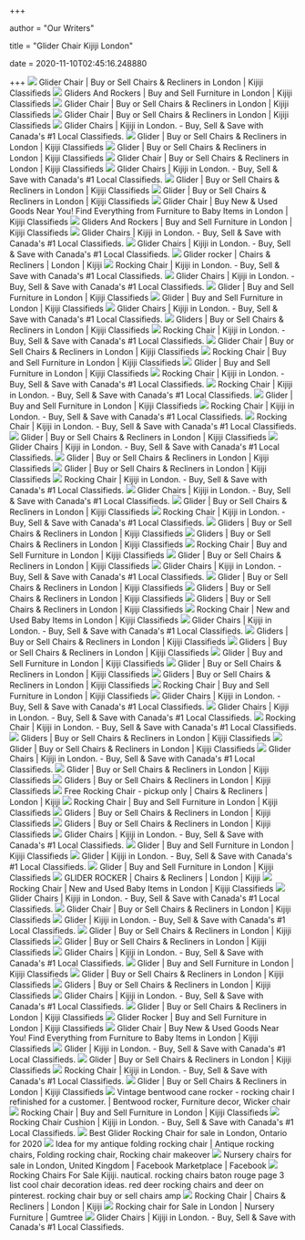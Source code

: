 +++
        
author = "Our Writers"
        
title = "Glider Chair Kijiji London"
        
date = 2020-11-10T02:45:16.248880
        
+++
[ ![](https://i.ebayimg.com/images/g/uAUAAOSwpfxfmekK/s-l200.jpg)](https://i.ebayimg.com/images/g/uAUAAOSwpfxfmekK/s-l200.jpg) Glider Chair | Buy or Sell Chairs & Recliners in London | Kijiji Classifieds
[ ![](https://i.ebayimg.com/00/s/MTYwMFgxMjAw/z/p8gAAOSwr0ReGQia/$_35.JPG)](https://i.ebayimg.com/00/s/MTYwMFgxMjAw/z/p8gAAOSwr0ReGQia/$_35.JPG) Gliders And Rockers | Buy and Sell Furniture in London | Kijiji Classifieds
[ ![](https://i.ebayimg.com/images/g/DmoAAOSwsI1fmD3O/s-l200.jpg)](https://i.ebayimg.com/images/g/DmoAAOSwsI1fmD3O/s-l200.jpg) Glider Chair | Buy or Sell Chairs & Recliners in London | Kijiji Classifieds
[ ![](https://i.ebayimg.com/images/g/43MAAOSwvclfU7v2/s-l200.jpg)](https://i.ebayimg.com/images/g/43MAAOSwvclfU7v2/s-l200.jpg) Glider Chair | Buy or Sell Chairs & Recliners in London | Kijiji Classifieds
[ ![](https://i.ebayimg.com/images/g/owMAAOSwhvNfPeap/s-l200.jpg)](https://i.ebayimg.com/images/g/owMAAOSwhvNfPeap/s-l200.jpg) Glider Chairs | Kijiji in London. - Buy, Sell & Save with Canada's #1 Local  Classifieds.
[ ![](https://i.ebayimg.com/images/g/hOoAAOSwVLNfAOXw/s-l200.jpg)](https://i.ebayimg.com/images/g/hOoAAOSwVLNfAOXw/s-l200.jpg) Glider | Buy or Sell Chairs & Recliners in London | Kijiji Classifieds
[ ![](https://i.ebayimg.com/images/g/nf0AAOSwbddfASc2/s-l200.jpg)](https://i.ebayimg.com/images/g/nf0AAOSwbddfASc2/s-l200.jpg) Glider | Buy or Sell Chairs & Recliners in London | Kijiji Classifieds
[ ![](https://i.ebayimg.com/images/g/4p0AAOSwxe9flshv/s-l200.jpg)](https://i.ebayimg.com/images/g/4p0AAOSwxe9flshv/s-l200.jpg) Glider Chair | Buy or Sell Chairs & Recliners in London | Kijiji Classifieds
[ ![](https://i.ebayimg.com/images/g/DoMAAOSwg-NfOFw0/s-l200.jpg)](https://i.ebayimg.com/images/g/DoMAAOSwg-NfOFw0/s-l200.jpg) Glider Chairs | Kijiji in London. - Buy, Sell & Save with Canada's #1 Local  Classifieds.
[ ![](https://i.ebayimg.com/images/g/f28AAOSwHmJfA1X8/s-l200.jpg)](https://i.ebayimg.com/images/g/f28AAOSwHmJfA1X8/s-l200.jpg) Glider | Buy or Sell Chairs & Recliners in London | Kijiji Classifieds
[ ![](https://i.ebayimg.com/images/g/SwoAAOSwZ39fAg7i/s-l200.jpg)](https://i.ebayimg.com/images/g/SwoAAOSwZ39fAg7i/s-l200.jpg) Glider | Buy or Sell Chairs & Recliners in London | Kijiji Classifieds
[ ![](https://i.ebayimg.com/images/g/owsAAOSwUaFfdkZq/s-l200.jpg)](https://i.ebayimg.com/images/g/owsAAOSwUaFfdkZq/s-l200.jpg) Glider Chair | Buy New & Used Goods Near You! Find Everything from Furniture  to Baby Items in London | Kijiji Classifieds
[ ![](https://i.ebayimg.com/00/s/ODAwWDYwMA==/z/PBoAAOSwn~JeFRsJ/$_35.JPG)](https://i.ebayimg.com/00/s/ODAwWDYwMA==/z/PBoAAOSwn~JeFRsJ/$_35.JPG) Gliders And Rockers | Buy and Sell Furniture in London | Kijiji Classifieds
[ ![](https://i.ebayimg.com/images/g/KGIAAOSwoWFfO97c/s-l200.jpg)](https://i.ebayimg.com/images/g/KGIAAOSwoWFfO97c/s-l200.jpg) Glider Chairs | Kijiji in London. - Buy, Sell & Save with Canada's #1 Local  Classifieds.
[ ![](https://i.ebayimg.com/images/g/B-cAAOSwpuFfPlyw/s-l200.jpg)](https://i.ebayimg.com/images/g/B-cAAOSwpuFfPlyw/s-l200.jpg) Glider Chairs | Kijiji in London. - Buy, Sell & Save with Canada's #1 Local  Classifieds.
[ ![](https://i.ebayimg.com/00/s/ODAwWDYwMA==/z/0XMAAOSwVi9fnc7T/$_27.JPG)](https://i.ebayimg.com/00/s/ODAwWDYwMA==/z/0XMAAOSwVi9fnc7T/$_27.JPG) Glider rocker | Chairs & Recliners | London | Kijiji
[ ![](https://i.ebayimg.com/images/g/HCIAAOSwVClfXnYs/s-l200.jpg)](https://i.ebayimg.com/images/g/HCIAAOSwVClfXnYs/s-l200.jpg) Rocking Chair | Kijiji in London. - Buy, Sell & Save with Canada's #1 Local  Classifieds.
[ ![](https://i.ebayimg.com/images/g/Be4AAOSwe65fP62i/s-l200.jpg)](https://i.ebayimg.com/images/g/Be4AAOSwe65fP62i/s-l200.jpg) Glider Chairs | Kijiji in London. - Buy, Sell & Save with Canada's #1 Local  Classifieds.
[ ![](https://i.ebayimg.com/images/g/pVEAAOSwBqpfgyXF/s-l200.jpg)](https://i.ebayimg.com/images/g/pVEAAOSwBqpfgyXF/s-l200.jpg) Glider | Buy and Sell Furniture in London | Kijiji Classifieds
[ ![](https://i.ebayimg.com/images/g/PLMAAOSwlJhfiX9n/s-l200.jpg)](https://i.ebayimg.com/images/g/PLMAAOSwlJhfiX9n/s-l200.jpg) Glider | Buy and Sell Furniture in London | Kijiji Classifieds
[ ![](https://i.ebayimg.com/images/g/zrcAAOSw47FfM~w3/s-l200.jpg)](https://i.ebayimg.com/images/g/zrcAAOSw47FfM~w3/s-l200.jpg) Glider Chairs | Kijiji in London. - Buy, Sell & Save with Canada's #1 Local  Classifieds.
[ ![](https://i.ebayimg.com/00/s/MTYwMFgxMjg1/z/MWQAAOSwhIZbHsZv/$_35.JPG)](https://i.ebayimg.com/00/s/MTYwMFgxMjg1/z/MWQAAOSwhIZbHsZv/$_35.JPG) Gliders | Buy or Sell Chairs & Recliners in London | Kijiji Classifieds
[ ![](https://i.ebayimg.com/images/g/EgIAAOSwWbxe2kZj/s-l200.jpg)](https://i.ebayimg.com/images/g/EgIAAOSwWbxe2kZj/s-l200.jpg) Rocking Chair | Kijiji in London. - Buy, Sell & Save with Canada's #1 Local  Classifieds.
[ ![](https://i.ebayimg.com/images/g/d40AAOSwiEFflHzJ/s-l200.jpg)](https://i.ebayimg.com/images/g/d40AAOSwiEFflHzJ/s-l200.jpg) Glider Chair | Buy or Sell Chairs & Recliners in London | Kijiji Classifieds
[ ![](https://i.ebayimg.com/images/g/iokAAOSw31xfmKyL/s-l200.jpg)](https://i.ebayimg.com/images/g/iokAAOSw31xfmKyL/s-l200.jpg) Rocking Chair | Buy and Sell Furniture in London | Kijiji Classifieds
[ ![](https://i.ebayimg.com/images/g/iIYAAOSwS6FfkwBt/s-l200.jpg)](https://i.ebayimg.com/images/g/iIYAAOSwS6FfkwBt/s-l200.jpg) Glider | Buy and Sell Furniture in London | Kijiji Classifieds
[ ![](https://i.ebayimg.com/images/g/aLYAAOSwoBtfU~hT/s-l200.jpg)](https://i.ebayimg.com/images/g/aLYAAOSwoBtfU~hT/s-l200.jpg) Rocking Chair | Kijiji in London. - Buy, Sell & Save with Canada's #1 Local  Classifieds.
[ ![](https://i.ebayimg.com/images/g/bCIAAOSwiItfpDqg/s-l200.jpg)](https://i.ebayimg.com/images/g/bCIAAOSwiItfpDqg/s-l200.jpg) Rocking Chair | Kijiji in London. - Buy, Sell & Save with Canada's #1 Local  Classifieds.
[ ![](https://i.ebayimg.com/images/g/yVkAAOSwqvRffJYt/s-l200.jpg)](https://i.ebayimg.com/images/g/yVkAAOSwqvRffJYt/s-l200.jpg) Glider | Buy and Sell Furniture in London | Kijiji Classifieds
[ ![](https://i.ebayimg.com/images/g/pLkAAOSwssdefT4s/s-l200.jpg)](https://i.ebayimg.com/images/g/pLkAAOSwssdefT4s/s-l200.jpg) Rocking Chair | Kijiji in London. - Buy, Sell & Save with Canada's #1 Local  Classifieds.
[ ![](https://i.ebayimg.com/images/g/A6EAAOSwFFBd6Wwu/s-l200.jpg)](https://i.ebayimg.com/images/g/A6EAAOSwFFBd6Wwu/s-l200.jpg) Rocking Chair | Kijiji in London. - Buy, Sell & Save with Canada's #1 Local  Classifieds.
[ ![](https://i.ebayimg.com/images/g/1QsAAOSwrx5fAwdV/s-l200.jpg)](https://i.ebayimg.com/images/g/1QsAAOSwrx5fAwdV/s-l200.jpg) Glider | Buy or Sell Chairs & Recliners in London | Kijiji Classifieds
[ ![](https://i.ebayimg.com/00/s/NDAwWDQwMA==/z/HzMAAOSwTntfP7ce/$_2.JPG)](https://i.ebayimg.com/00/s/NDAwWDQwMA==/z/HzMAAOSwTntfP7ce/$_2.JPG) Glider Chairs | Kijiji in London. - Buy, Sell & Save with Canada's #1 Local  Classifieds.
[ ![](https://i.ebayimg.com/images/g/qnIAAOSwsbtfAwdV/s-l200.jpg)](https://i.ebayimg.com/images/g/qnIAAOSwsbtfAwdV/s-l200.jpg) Glider | Buy or Sell Chairs & Recliners in London | Kijiji Classifieds
[ ![](https://i.ebayimg.com/images/g/JicAAOSwbi1fAwdV/s-l200.jpg)](https://i.ebayimg.com/images/g/JicAAOSwbi1fAwdV/s-l200.jpg) Glider | Buy or Sell Chairs & Recliners in London | Kijiji Classifieds
[ ![](https://i.ebayimg.com/images/g/36IAAOSwuklfoyZ7/s-l200.jpg)](https://i.ebayimg.com/images/g/36IAAOSwuklfoyZ7/s-l200.jpg) Rocking Chair | Kijiji in London. - Buy, Sell & Save with Canada's #1 Local  Classifieds.
[ ![](https://i.ebayimg.com/00/s/NDAwWDQwMA==/z/FC8AAOSwCr5fP~eq/$_2.JPG)](https://i.ebayimg.com/00/s/NDAwWDQwMA==/z/FC8AAOSwCr5fP~eq/$_2.JPG) Glider Chairs | Kijiji in London. - Buy, Sell & Save with Canada's #1 Local  Classifieds.
[ ![](https://i.ebayimg.com/images/g/3CkAAOSw3wZey~F6/s-l200.jpg)](https://i.ebayimg.com/images/g/3CkAAOSw3wZey~F6/s-l200.jpg) Glider | Buy or Sell Chairs & Recliners in London | Kijiji Classifieds
[ ![](https://i.ebayimg.com/images/g/CRIAAOSw7kVbAL6w/s-l200.jpg)](https://i.ebayimg.com/images/g/CRIAAOSw7kVbAL6w/s-l200.jpg) Rocking Chair | Kijiji in London. - Buy, Sell & Save with Canada's #1 Local  Classifieds.
[ ![](https://i.ebayimg.com/00/s/MTYwMFgxMjAw/z/E9UAAOSwR4hbgsmg/$_35.JPG)](https://i.ebayimg.com/00/s/MTYwMFgxMjAw/z/E9UAAOSwR4hbgsmg/$_35.JPG) Gliders | Buy or Sell Chairs & Recliners in London | Kijiji Classifieds
[ ![](https://i.ebayimg.com/00/s/ODAwWDYwMA==/z/n68AAOSwiE1b14xG/$_35.JPG)](https://i.ebayimg.com/00/s/ODAwWDYwMA==/z/n68AAOSwiE1b14xG/$_35.JPG) Gliders | Buy or Sell Chairs & Recliners in London | Kijiji Classifieds
[ ![](https://i.ebayimg.com/images/g/mDQAAOSwbopfTroL/s-l200.jpg)](https://i.ebayimg.com/images/g/mDQAAOSwbopfTroL/s-l200.jpg) Rocking Chair | Buy and Sell Furniture in London | Kijiji Classifieds
[ ![](https://i.ebayimg.com/images/g/j3gAAOSwwshfAwdd/s-l200.jpg)](https://i.ebayimg.com/images/g/j3gAAOSwwshfAwdd/s-l200.jpg) Glider | Buy or Sell Chairs & Recliners in London | Kijiji Classifieds
[ ![](https://i.ebayimg.com/images/g/MEsAAOSwOxBfP61A/s-l200.jpg)](https://i.ebayimg.com/images/g/MEsAAOSwOxBfP61A/s-l200.jpg) Glider Chairs | Kijiji in London. - Buy, Sell & Save with Canada's #1 Local  Classifieds.
[ ![](https://i.ebayimg.com/images/g/LygAAOSwHmJfAwdp/s-l200.jpg)](https://i.ebayimg.com/images/g/LygAAOSwHmJfAwdp/s-l200.jpg) Glider | Buy or Sell Chairs & Recliners in London | Kijiji Classifieds
[ ![](https://i.ebayimg.com/00/s/MTYwMFgxMjAx/z/tNAAAOSwuZpbxeiO/$_35.JPG)](https://i.ebayimg.com/00/s/MTYwMFgxMjAx/z/tNAAAOSwuZpbxeiO/$_35.JPG) Gliders | Buy or Sell Chairs & Recliners in London | Kijiji Classifieds
[ ![](https://i.ebayimg.com/00/s/MTYwMFgxMjAw/z/l4oAAOSwXOhbzdCx/$_35.JPG)](https://i.ebayimg.com/00/s/MTYwMFgxMjAw/z/l4oAAOSwXOhbzdCx/$_35.JPG) Gliders | Buy or Sell Chairs & Recliners in London | Kijiji Classifieds
[ ![](https://i.ebayimg.com/images/g/ToYAAOSw~FxfRAEe/s-l200.jpg)](https://i.ebayimg.com/images/g/ToYAAOSw~FxfRAEe/s-l200.jpg) Rocking Chair | New and Used Baby Items in London | Kijiji Classifieds
[ ![](https://i.ebayimg.com/images/g/CvMAAOSwZtZfP67Z/s-l200.jpg)](https://i.ebayimg.com/images/g/CvMAAOSwZtZfP67Z/s-l200.jpg) Glider Chairs | Kijiji in London. - Buy, Sell & Save with Canada's #1 Local  Classifieds.
[ ![](https://i.ebayimg.com/00/s/MjQwWDE1MA==/z/DaYAAOSwWEZb2EtA/$_35.JPG)](https://i.ebayimg.com/00/s/MjQwWDE1MA==/z/DaYAAOSwWEZb2EtA/$_35.JPG) Gliders | Buy or Sell Chairs & Recliners in London | Kijiji Classifieds
[ ![](https://i.ebayimg.com/00/s/MTYwMFgxMjAx/z/B3kAAOSwaOtb1HMy/$_35.JPG)](https://i.ebayimg.com/00/s/MTYwMFgxMjAx/z/B3kAAOSwaOtb1HMy/$_35.JPG) Gliders | Buy or Sell Chairs & Recliners in London | Kijiji Classifieds
[ ![](https://i.ebayimg.com/images/g/UD8AAOSwmRlffL1x/s-l200.jpg)](https://i.ebayimg.com/images/g/UD8AAOSwmRlffL1x/s-l200.jpg) Glider | Buy and Sell Furniture in London | Kijiji Classifieds
[ ![](https://i.ebayimg.com/images/g/SXwAAOSw9tVfAweS/s-l200.jpg)](https://i.ebayimg.com/images/g/SXwAAOSw9tVfAweS/s-l200.jpg) Glider | Buy or Sell Chairs & Recliners in London | Kijiji Classifieds
[ ![](https://i.ebayimg.com/00/s/ODAwWDYwMA==/z/d3MAAOSwfbhb0OqB/$_35.JPG)](https://i.ebayimg.com/00/s/ODAwWDYwMA==/z/d3MAAOSwfbhb0OqB/$_35.JPG) Gliders | Buy or Sell Chairs & Recliners in London | Kijiji Classifieds
[ ![](https://i.ebayimg.com/images/g/xpsAAOSw0axfpoF-/s-l200.jpg)](https://i.ebayimg.com/images/g/xpsAAOSw0axfpoF-/s-l200.jpg) Rocking Chair | Buy and Sell Furniture in London | Kijiji Classifieds
[ ![](https://i.ebayimg.com/images/g/2FkAAOSwFNhfP64r/s-l200.jpg)](https://i.ebayimg.com/images/g/2FkAAOSwFNhfP64r/s-l200.jpg) Glider Chairs | Kijiji in London. - Buy, Sell & Save with Canada's #1 Local  Classifieds.
[ ![](https://i.ebayimg.com/images/g/TaoAAOSw7vRfPlqj/s-l200.jpg)](https://i.ebayimg.com/images/g/TaoAAOSw7vRfPlqj/s-l200.jpg) Glider Chairs | Kijiji in London. - Buy, Sell & Save with Canada's #1 Local  Classifieds.
[ ![](https://i.ebayimg.com/images/g/0O0AAOSw4etfXM3u/s-l200.jpg)](https://i.ebayimg.com/images/g/0O0AAOSw4etfXM3u/s-l200.jpg) Rocking Chair | Kijiji in London. - Buy, Sell & Save with Canada's #1 Local  Classifieds.
[ ![](https://i.ebayimg.com/00/s/ODAwWDYwMA==/z/kccAAOSwgTRbyycJ/$_35.JPG)](https://i.ebayimg.com/00/s/ODAwWDYwMA==/z/kccAAOSwgTRbyycJ/$_35.JPG) Gliders | Buy or Sell Chairs & Recliners in London | Kijiji Classifieds
[ ![](https://i.ebayimg.com/images/g/iIEAAOSwj~5fAwdU/s-l200.jpg)](https://i.ebayimg.com/images/g/iIEAAOSwj~5fAwdU/s-l200.jpg) Glider | Buy or Sell Chairs & Recliners in London | Kijiji Classifieds
[ ![](https://i.ebayimg.com/images/g/g40AAOSwKX9fO3AO/s-l200.jpg)](https://i.ebayimg.com/images/g/g40AAOSwKX9fO3AO/s-l200.jpg) Glider Chairs | Kijiji in London. - Buy, Sell & Save with Canada's #1 Local  Classifieds.
[ ![](https://i.ebayimg.com/images/g/IXEAAOSwLmtfAwde/s-l200.jpg)](https://i.ebayimg.com/images/g/IXEAAOSwLmtfAwde/s-l200.jpg) Glider | Buy or Sell Chairs & Recliners in London | Kijiji Classifieds
[ ![](https://i.ebayimg.com/00/s/ODAwWDYwMA==/z/fWgAAOSwarlb150u/$_35.JPG)](https://i.ebayimg.com/00/s/ODAwWDYwMA==/z/fWgAAOSwarlb150u/$_35.JPG) Gliders | Buy or Sell Chairs & Recliners in London | Kijiji Classifieds
[ ![](https://i.ebayimg.com/00/s/MTYwMFgxMjAw/z/ubEAAOSws0ZfqAny/$_20.JPG)](https://i.ebayimg.com/00/s/MTYwMFgxMjAw/z/ubEAAOSws0ZfqAny/$_20.JPG) Free Rocking Chair - pickup only | Chairs & Recliners | London | Kijiji
[ ![](https://i.ebayimg.com/images/g/85IAAOSwLYdfnZmf/s-l200.jpg)](https://i.ebayimg.com/images/g/85IAAOSwLYdfnZmf/s-l200.jpg) Rocking Chair | Buy and Sell Furniture in London | Kijiji Classifieds
[ ![](https://i.ebayimg.com/00/s/MzU1WDM0OA==/z/Oq0AAOSw7W1bu3IW/$_35.JPG)](https://i.ebayimg.com/00/s/MzU1WDM0OA==/z/Oq0AAOSw7W1bu3IW/$_35.JPG) Gliders | Buy or Sell Chairs & Recliners in London | Kijiji Classifieds
[ ![](https://i.ebayimg.com/00/s/ODAwWDYwMA==/z/z-8AAOSwMVJb1dXy/$_35.JPG)](https://i.ebayimg.com/00/s/ODAwWDYwMA==/z/z-8AAOSwMVJb1dXy/$_35.JPG) Gliders | Buy or Sell Chairs & Recliners in London | Kijiji Classifieds
[ ![](https://i.ebayimg.com/images/g/~WMAAOSwPXVfPl0X/s-l200.jpg)](https://i.ebayimg.com/images/g/~WMAAOSwPXVfPl0X/s-l200.jpg) Glider Chairs | Kijiji in London. - Buy, Sell & Save with Canada's #1 Local  Classifieds.
[ ![](https://i.ebayimg.com/images/g/-gwAAOSwhZFflEWr/s-l200.jpg)](https://i.ebayimg.com/images/g/-gwAAOSwhZFflEWr/s-l200.jpg) Glider | Buy and Sell Furniture in London | Kijiji Classifieds
[ ![](https://i.ebayimg.com/images/g/q78AAOSw-u9ffHSX/s-l200.jpg)](https://i.ebayimg.com/images/g/q78AAOSw-u9ffHSX/s-l200.jpg) Glider | Kijiji in London. - Buy, Sell & Save with Canada's #1 Local  Classifieds.
[ ![](https://i.ebayimg.com/images/g/nAkAAOSwckFflLV-/s-l200.jpg)](https://i.ebayimg.com/images/g/nAkAAOSwckFflLV-/s-l200.jpg) Glider | Buy and Sell Furniture in London | Kijiji Classifieds
[ ![](https://i.ebayimg.com/00/s/MTYwMFgxMjAw/z/5mwAAOSw8DNflr7V/$_27.JPG)](https://i.ebayimg.com/00/s/MTYwMFgxMjAw/z/5mwAAOSw8DNflr7V/$_27.JPG) GLIDER ROCKER | Chairs & Recliners | London | Kijiji
[ ![](https://i.ebayimg.com/images/g/U44AAOSwGOZfmHtO/s-l200.jpg)](https://i.ebayimg.com/images/g/U44AAOSwGOZfmHtO/s-l200.jpg) Rocking Chair | New and Used Baby Items in London | Kijiji Classifieds
[ ![](https://i.ebayimg.com/00/s/NDAwWDQwMA==/z/imoAAOSwfBpfPoA6/$_2.JPG)](https://i.ebayimg.com/00/s/NDAwWDQwMA==/z/imoAAOSwfBpfPoA6/$_2.JPG) Glider Chairs | Kijiji in London. - Buy, Sell & Save with Canada's #1 Local  Classifieds.
[ ![](https://i.ebayimg.com/00/s/NDAwWDQwMA==/z/jYEAAOSwBthfowxW/$_2.JPG)](https://i.ebayimg.com/00/s/NDAwWDQwMA==/z/jYEAAOSwBthfowxW/$_2.JPG) Glider Chair | Buy or Sell Chairs & Recliners in London | Kijiji Classifieds
[ ![](https://i.ebayimg.com/images/g/6fwAAOSwoAlfd43V/s-l200.jpg)](https://i.ebayimg.com/images/g/6fwAAOSwoAlfd43V/s-l200.jpg) Glider | Kijiji in London. - Buy, Sell & Save with Canada's #1 Local  Classifieds.
[ ![](https://i.ebayimg.com/00/s/NDAwWDQwMA==/z/aeYAAOSw9jtfAKPe/$_2.JPG)](https://i.ebayimg.com/00/s/NDAwWDQwMA==/z/aeYAAOSw9jtfAKPe/$_2.JPG) Glider | Buy or Sell Chairs & Recliners in London | Kijiji Classifieds
[ ![](https://i.ebayimg.com/images/g/Y9gAAOSwAe5fAwb5/s-l200.jpg)](https://i.ebayimg.com/images/g/Y9gAAOSwAe5fAwb5/s-l200.jpg) Glider | Buy or Sell Chairs & Recliners in London | Kijiji Classifieds
[ ![](https://i.ebayimg.com/images/g/a9wAAOSwKQNfP6rp/s-l200.jpg)](https://i.ebayimg.com/images/g/a9wAAOSwKQNfP6rp/s-l200.jpg) Glider Chairs | Kijiji in London. - Buy, Sell & Save with Canada's #1 Local  Classifieds.
[ ![](https://i.ebayimg.com/images/g/Db0AAOSwex9fjwba/s-l200.jpg)](https://i.ebayimg.com/images/g/Db0AAOSwex9fjwba/s-l200.jpg) Glider | Buy and Sell Furniture in London | Kijiji Classifieds
[ ![](https://i.ebayimg.com/images/g/XNkAAOSwic5fAwdO/s-l200.jpg)](https://i.ebayimg.com/images/g/XNkAAOSwic5fAwdO/s-l200.jpg) Glider | Buy or Sell Chairs & Recliners in London | Kijiji Classifieds
[ ![](https://i.ebayimg.com/00/s/MTMzNFg3NTA=/z/R80AAOSw1w5b0Ozt/$_35.JPG)](https://i.ebayimg.com/00/s/MTMzNFg3NTA=/z/R80AAOSw1w5b0Ozt/$_35.JPG) Gliders | Buy or Sell Chairs & Recliners in London | Kijiji Classifieds
[ ![](https://i.ebayimg.com/images/g/Ca0AAOSwOVlfMB2b/s-l200.jpg)](https://i.ebayimg.com/images/g/Ca0AAOSwOVlfMB2b/s-l200.jpg) Glider Chairs | Kijiji in London. - Buy, Sell & Save with Canada's #1 Local  Classifieds.
[ ![](https://i.ebayimg.com/images/g/hMwAAOSwgd5fAwcf/s-l200.jpg)](https://i.ebayimg.com/images/g/hMwAAOSwgd5fAwcf/s-l200.jpg) Glider | Buy or Sell Chairs & Recliners in London | Kijiji Classifieds
[ ![](https://i.ebayimg.com/images/g/GAYAAOSwZH1fG3et/s-l200.jpg)](https://i.ebayimg.com/images/g/GAYAAOSwZH1fG3et/s-l200.jpg) Glider Rocker | Buy and Sell Furniture in London | Kijiji Classifieds
[ ![](https://i.ebayimg.com/images/g/JUsAAOSwEbheRD4U/s-l200.jpg)](https://i.ebayimg.com/images/g/JUsAAOSwEbheRD4U/s-l200.jpg) Glider Chair | Buy New & Used Goods Near You! Find Everything from Furniture  to Baby Items in London | Kijiji Classifieds
[ ![](https://i.ebayimg.com/images/g/j78AAOSwdjZfevgk/s-l200.jpg)](https://i.ebayimg.com/images/g/j78AAOSwdjZfevgk/s-l200.jpg) Glider | Kijiji in London. - Buy, Sell & Save with Canada's #1 Local  Classifieds.
[ ![](https://i.ebayimg.com/images/g/yrsAAOSwjGRfAwcA/s-l200.jpg)](https://i.ebayimg.com/images/g/yrsAAOSwjGRfAwcA/s-l200.jpg) Glider | Buy or Sell Chairs & Recliners in London | Kijiji Classifieds
[ ![](https://i.ebayimg.com/images/g/Fz8AAOSwZqpdRc4b/s-l200.jpg)](https://i.ebayimg.com/images/g/Fz8AAOSwZqpdRc4b/s-l200.jpg) Rocking Chair | Kijiji in London. - Buy, Sell & Save with Canada's #1 Local  Classifieds.
[ ![](https://i.ebayimg.com/images/g/q2sAAOSwn9xfAwdR/s-l200.jpg)](https://i.ebayimg.com/images/g/q2sAAOSwn9xfAwdR/s-l200.jpg) Glider | Buy or Sell Chairs & Recliners in London | Kijiji Classifieds
[ ![](https://i.pinimg.com/originals/95/84/b0/9584b092ca3663e9448811deb7bc8779.jpg)](https://i.pinimg.com/originals/95/84/b0/9584b092ca3663e9448811deb7bc8779.jpg) Vintage bentwood cane rocker - rocking chair I refinished for a customer. |  Bentwood rocker, Furniture decor, Wicker chair
[ ![](https://i.ebayimg.com/images/g/Yq4AAOSwfGhfmhTY/s-l200.jpg)](https://i.ebayimg.com/images/g/Yq4AAOSwfGhfmhTY/s-l200.jpg) Rocking Chair | Buy and Sell Furniture in London | Kijiji Classifieds
[ ![](https://i.ebayimg.com/00/s/ODAwWDYwMA==/z/BEsAAOSwsvVeUFIT/$_35.JPG)](https://i.ebayimg.com/00/s/ODAwWDYwMA==/z/BEsAAOSwsvVeUFIT/$_35.JPG) Rocking Chair Cushion | Kijiji in London. - Buy, Sell & Save with Canada's  #1 Local Classifieds.
[ ![](https://pixl.varagesale.com/http://s3.amazonaws.com/hopshop-image-store-production/119640018/8af17f5f335eb35211f9ebfd802e6adf.jpg?_ver=large&w=1500&h=1500&fit=max&s=c47e73ae22c4e8c6349102c03b295841)](https://pixl.varagesale.com/http://s3.amazonaws.com/hopshop-image-store-production/119640018/8af17f5f335eb35211f9ebfd802e6adf.jpg?_ver=large&w=1500&h=1500&fit=max&s=c47e73ae22c4e8c6349102c03b295841) Best Glider Rocking Chair for sale in London, Ontario for 2020
[ ![](https://i.pinimg.com/originals/20/57/11/205711cbe64307b3566072489b39ee89.jpg)](https://i.pinimg.com/originals/20/57/11/205711cbe64307b3566072489b39ee89.jpg) Idea for my antique folding rocking chair | Antique rocking chairs, Folding rocking  chair, Rocking chair makeover
[ ![](https://lookaside.fbsbx.com/lookaside/crawler/media/?media_id=10217954321751627)](https://lookaside.fbsbx.com/lookaside/crawler/media/?media_id=10217954321751627) Nursery chairs for sale in London, United Kingdom | Facebook Marketplace |  Facebook
[ ![](https://i2.wp.com/s-media-cache-ak0.pinimg.com/736x/0e/c9/58/0ec958d43eef994c50bf48f76aa1e4f1.jpg)](https://i2.wp.com/s-media-cache-ak0.pinimg.com/736x/0e/c9/58/0ec958d43eef994c50bf48f76aa1e4f1.jpg) Rocking Chairs For Sale Kijiji. nautical. rocking chairs baton rouge page 3  list cool chair decoration ideas. red deer rocking chairs and deer on  pinterest. rocking chair buy or sell chairs amp
[ ![](https://i.ebayimg.com/00/s/MTYwMFgxMjAw/z/pEQAAOSw5epfpjSR/$_20.JPG)](https://i.ebayimg.com/00/s/MTYwMFgxMjAw/z/pEQAAOSw5epfpjSR/$_20.JPG) Rocking Chair | Chairs & Recliners | London | Kijiji
[ ![](https://i.ebayimg.com/00/s/MTAyNFg0NTU=/z/OlQAAOSwV4BfduJq/$_99.JPG)](https://i.ebayimg.com/00/s/MTAyNFg0NTU=/z/OlQAAOSwV4BfduJq/$_99.JPG) Rocking chair for Sale in London | Nursery Furniture | Gumtree
[ ![](https://i.ebayimg.com/images/g/jb0AAOSwJSJfP6zy/s-l200.jpg)](https://i.ebayimg.com/images/g/jb0AAOSwJSJfP6zy/s-l200.jpg) Glider Chairs | Kijiji in London. - Buy, Sell & Save with Canada's #1 Local  Classifieds.
